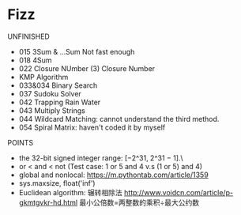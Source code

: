 # Fizz
UNFINISHED
* 015 3Sum & ...Sum   Not fast enough
* 018 4Sum
* 022 Closure NUmber (3) Closure Number
* KMP Algorithm
* 033&034 Binary Search
* 037 Sudoku Solver
* 042 Trapping Rain Water
* 043 Multiply Strings
* 044 Wildcard Matching: cannot understand the third method.
* 054 Spiral Matrix: haven't coded it by myself

POINTS
* the 32-bit signed integer range: [−2^31,  2^31 − 1].\
* or < and < not  (Test case: 1 or 5 and 4  v.s (1 or 5) and 4)
* global and nonlocal: https://m.pythontab.com/article/1359
* sys.maxsize, float('inf')
* Euclidean algorithm: 辗转相除法 http://www.voidcn.com/article/p-gkmtgvkr-hd.html  最小公倍数=两整数的乘积÷最大公约数
  

